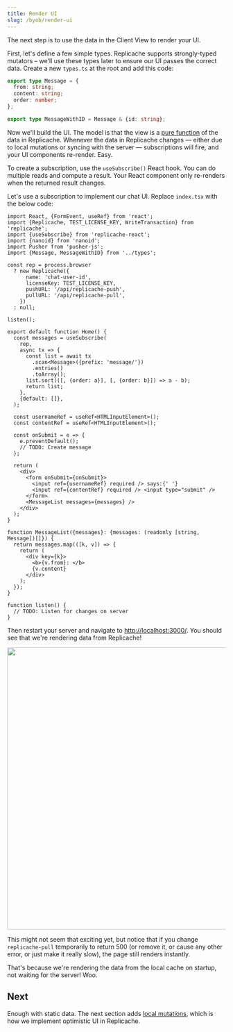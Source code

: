 ```yaml
---
title: Render UI
slug: /byob/render-ui
---
```


The next step is to use the data in the Client View to render your UI.

First, let's define a few simple types. Replicache supports strongly-typed mutators – we'll use these types later to ensure our UI passes the correct data. Create a new `types.ts` at the root and add this code:

```ts
export type Message = {
  from: string;
  content: string;
  order: number;
};

export type MessageWithID = Message & {id: string};
```

Now we'll build the UI. The model is that the view is a [pure function](https://en.wikipedia.org/wiki/Pure_function) of the data in Replicache. Whenever the data in Replicache changes — either due to local mutations or syncing with the server — subscriptions will fire, and your UI components re-render. Easy.

To create a subscription, use the `useSubscribe()` React hook. You can do multiple reads and compute a result. Your React component only re-renders when the returned result changes.

Let's use a subscription to implement our chat UI. Replace `index.tsx` with the below code:

```tsx
import React, {FormEvent, useRef} from 'react';
import {Replicache, TEST_LICENSE_KEY, WriteTransaction} from 'replicache';
import {useSubscribe} from 'replicache-react';
import {nanoid} from 'nanoid';
import Pusher from 'pusher-js';
import {Message, MessageWithID} from '../types';

const rep = process.browser
  ? new Replicache({
      name: 'chat-user-id',
      licenseKey: TEST_LICENSE_KEY,
      pushURL: '/api/replicache-push',
      pullURL: '/api/replicache-pull',
    })
  : null;

listen();

export default function Home() {
  const messages = useSubscribe(
    rep,
    async tx => {
      const list = await tx
        .scan<Message>({prefix: 'message/'})
        .entries()
        .toArray();
      list.sort(([, {order: a}], [, {order: b}]) => a - b);
      return list;
    },
    {default: []},
  );

  const usernameRef = useRef<HTMLInputElement>();
  const contentRef = useRef<HTMLInputElement>();

  const onSubmit = e => {
    e.preventDefault();
    // TODO: Create message
  };

  return (
    <div>
      <form onSubmit={onSubmit}>
        <input ref={usernameRef} required /> says:{' '}
        <input ref={contentRef} required /> <input type="submit" />
      </form>
      <MessageList messages={messages} />
    </div>
  );
}

function MessageList({messages}: {messages: (readonly [string, Message])[]}) {
  return messages.map(([k, v]) => {
    return (
      <div key={k}>
        <b>{v.from}: </b>
        {v.content}
      </div>
    );
  });
}

function listen() {
  // TODO: Listen for changes on server
}
```

Then restart your server and navigate to [http://localhost:3000/](http://localhost:3000). You should see that we're rendering data from Replicache!

<p class="text--center">
  <img src="/img/setup/static-ui.webp" width="650"/>
</p>

This might not seem that exciting yet, but notice that if you change `replicache-pull` temporarily to return 500 (or remove it, or cause any other error, or just make it really slow), the page still renders instantly.

That's because we're rendering the data from the local cache on startup, not waiting for the server! Woo.

## Next

Enough with static data. The next section adds [local mutations](./local-mutations.md), which is how we implement optimistic UI in Replicache.
